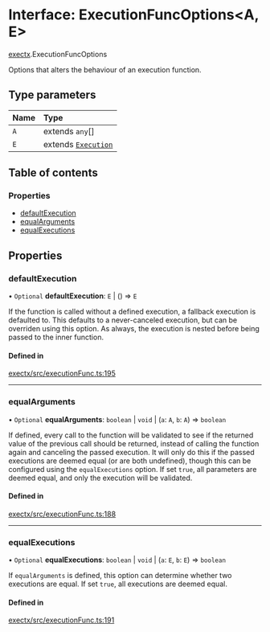 # Interface: ExecutionFuncOptions<A, E\>

[exectx](../wiki/exectx).ExecutionFuncOptions

Options that alters the behaviour of an execution function.

## Type parameters

| Name | Type |
| :------ | :------ |
| `A` | extends `any`[] |
| `E` | extends [`Execution`](../wiki/exectx.Execution) |

## Table of contents

### Properties

- [defaultExecution](../wiki/exectx.ExecutionFuncOptions#defaultexecution)
- [equalArguments](../wiki/exectx.ExecutionFuncOptions#equalarguments)
- [equalExecutions](../wiki/exectx.ExecutionFuncOptions#equalexecutions)

## Properties

### defaultExecution

• `Optional` **defaultExecution**: `E` \| () => `E`

If the function is called without a defined execution, a fallback execution is defaulted to.
This defaults to a never-canceled execution, but can be overriden using this option.
As always, the execution is nested before being passed to the inner function.

#### Defined in

[exectx/src/executionFunc.ts:195](https://github.com/ludvigalden/exectx/blob/0f41d8f/packages/exectx/src/executionFunc.ts#L195)

___

### equalArguments

• `Optional` **equalArguments**: `boolean` \| `void` \| (`a`: `A`, `b`: `A`) => `boolean`

If defined, every call to the function will be validated to see if the returned value
of the previous call should be returned, instead of calling the function again and
canceling the passed execution. It will only do this if the passed executions
are deemed equal (or are both undefined), though this can be configured using the `equalExecutions` option.
If set `true`, all parameters are deemed equal, and only the execution will be validated.

#### Defined in

[exectx/src/executionFunc.ts:188](https://github.com/ludvigalden/exectx/blob/0f41d8f/packages/exectx/src/executionFunc.ts#L188)

___

### equalExecutions

• `Optional` **equalExecutions**: `boolean` \| `void` \| (`a`: `E`, `b`: `E`) => `boolean`

If `equalArguments` is defined, this option can determine whether two executions are equal.
If set `true`, all executions are deemed equal.

#### Defined in

[exectx/src/executionFunc.ts:191](https://github.com/ludvigalden/exectx/blob/0f41d8f/packages/exectx/src/executionFunc.ts#L191)
